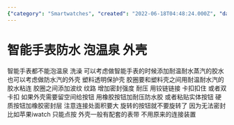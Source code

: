 ```yaml
---
{"category": "Smartwatches", "created": "2022-06-18T04:48:24.000Z", "date": "2022-06-18 04:48:24", "description": "This article discusses the design considerations for creating a smartwatch that can be used in hot springs or while showering. It highlights the importance of using heat and steam resistant adhesive, a protective case with sealant, ridges for added sealing strength, waterproof silicone covers or hard quality buttons with a silicone sealing layer, and avoiding rotatable buttons. The article also suggests that the case should come with a complementary strap and not use the original attachment system.", "modified": "2022-08-18T16:41:03.357Z", "tags": ["hardware", "shell", "stub", "waterproof"], "title": "智能手表防水 泡温泉"}
---
```

# 智能手表防水 泡温泉 外壳
智能手表都不能泡温泉 洗澡
可以考虑做智能手表的时候添加耐温耐水蒸汽的胶水 也可以考虑做防水汽的外壳 塑料透明保护壳 胶圈要和塑料壳之间用耐温耐水汽的胶水粘连 胶圈之间添加波纹 纹路 增加密封强度 耐压 用铰链链接 卡扣扣住 或者双卡扣
如果外壳需要留空间给按钮 用橡胶按钮加耐压防水胶 或者粘贴实体按钮 硬质按钮加橡胶密封层 注意连接处面积要大
旋转的按钮就不要旋转了 因为无法密封 比如苹果iwatch 只能点按
外壳一般有配套的表带 不用原来的连接装置